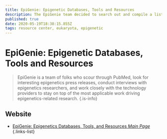 ```yaml
---
title: EpiGenie: Epigenetic Databases, Tools and Resources
description: The EpiGenie team decided to search out and compile a list of the best free tools and databases that epigenetics researchers can’t live without. 
published: true
date: 2020-05-19T18:38:15.855Z
tags: resource center, eukaryota, epigenetic
---
```


# EpiGenie: Epigenetic Databases, Tools and Resources

> EpiGenie is a team of folks who scour through PubMed, look for interesting epigenetics press releases, conduct interviews with epigenetics researchers, and work closely with the technology providers to stay on top of the most applicable work driving epigenetics-related research.
{.is-info}

## Website

- [EpiGenie: Epigenetics Databases, Tools, and Resources *Main Page*](https://epigenie.com/epigenetic-tools-and-databases/)
{.links-list}
